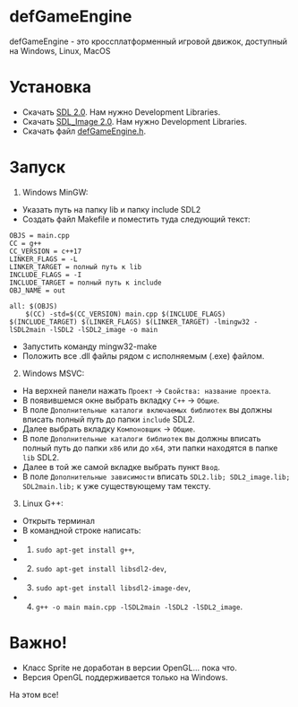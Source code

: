 # defGameEngine
defGameEngine - это кроссплатформенный игровой движок, доступный на Windows, Linux, MacOS

# Установка

- Скачать [SDL 2.0](https://www.libsdl.org/download-2.0.php). Нам нужно Development Libraries.
- Скачать [SDL_Image 2.0](https://www.libsdl.org/projects/SDL_image/). Нам нужно Development Libraries.
- Скачать файл [defGameEngine.h](https://raw.githubusercontent.com/defini7/defGameEngine/master/defGameEngine.h).

# Запуск

1. Windows MinGW:
- Указать путь на папку lib и папку include SDL2
- Создать файл Makefile и поместить туда следующий текст:
```
OBJS = main.cpp
CC = g++
CC_VERSION = c++17
LINKER_FLAGS = -L
LINKER_TARGET = полный путь к lib
INCLUDE_FLAGS = -I
INCLUDE_TARGET = полный путь к include
OBJ_NAME = out

all: $(OBJS)
	$(CC) -std=$(CC_VERSION) main.cpp $(INCLUDE_FLAGS) $(INCLUDE_TARGET) $(LINKER_FLAGS) $(LINKER_TARGET) -lmingw32 -lSDL2main -lSDL2 -lSDL2_image -o main
```
- Запустить команду mingw32-make
- Положить все .dll файлы рядом с исполняемым (.exe) файлом.

2. Windows MSVC:
- На верхней панели нажать ``Проект`` -> ``Свойства: название проекта``.
- В появившемся окне выбрать вкладку ``C++`` -> ``Общие``.
- В поле ``Дополнительные каталоги включаемых библиотек`` вы должны вписать полный путь до папки ```include``` SDL2.
- Далее выбрать вкладку ``Компоновщик`` -> ``Общие``.
- В поле ``Дополнительные каталоги библиотек`` вы должны вписать полный путь до папки ``x86`` или до ``x64``, эти папки находятся в папке ``lib`` SDL2.
- Далее в той же самой вкладке выбрать пункт ``Ввод``.
- В поле ``Дополнительные зависимости`` вписать ```SDL2.lib; SDL2_image.lib; SDL2main.lib;``` к уже существующему там тексту.

3. Linux G++:
- Открыть терминал
- В командной строке написать: 
- 1) ```sudo apt-get install g++```,
- 2) ```sudo apt-get install libsdl2-dev```,
- 3) ```sudo apt-get install libsdl2-image-dev```,
- 4) ```g++ -o main main.cpp -lSDL2main -lSDL2 -lSDL2_image```.

# Важно!
- Класс Sprite не доработан в версии OpenGL... пока что.
- Версия OpenGL поддерживается только на Windows.

На этом все!
